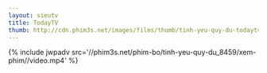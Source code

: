 ```yaml
---
layout: sieutv
title: TodayTV
thumb: http://cdn.phim3s.net/images/films/thumb/tinh-yeu-quy-du-todaytv-2014.jpg
---
```

{% include jwpadv src='//phim3s.net/phim-bo/tinh-yeu-quy-du_8459/xem-phim//video.mp4' %}